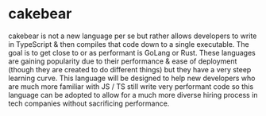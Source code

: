 # cakebear
cakebear is not a new language per se but rather allows developers to write in TypeScript &amp; then compiles that code down to a single executable. The goal is to get close to or as performant is GoLang or Rust. These languages are gaining popularity due to their performance &amp; ease of deployment (though they are created to do different things) but they have a very steep learning curve. This language will be designed to help new developers who are much more familiar with JS / TS still write very performant code so this language can be adopted to allow for a much more diverse hiring process in tech companies without sacrificing performance.
